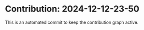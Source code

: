 # Contribution: 2024-12-12-23-50
This is an automated commit to keep the contribution graph active.
